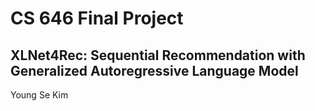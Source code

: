 # CS 646 Final Project
## XLNet4Rec: Sequential Recommendation with Generalized Autoregressive Language Model
Young Se Kim
